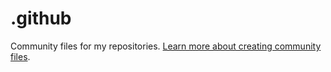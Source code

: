 # .github

Community files for my repositories. [Learn more about creating community files](https://docs.github.com/en/communities/setting-up-your-project-for-healthy-contributions/creating-a-default-community-health-file).
